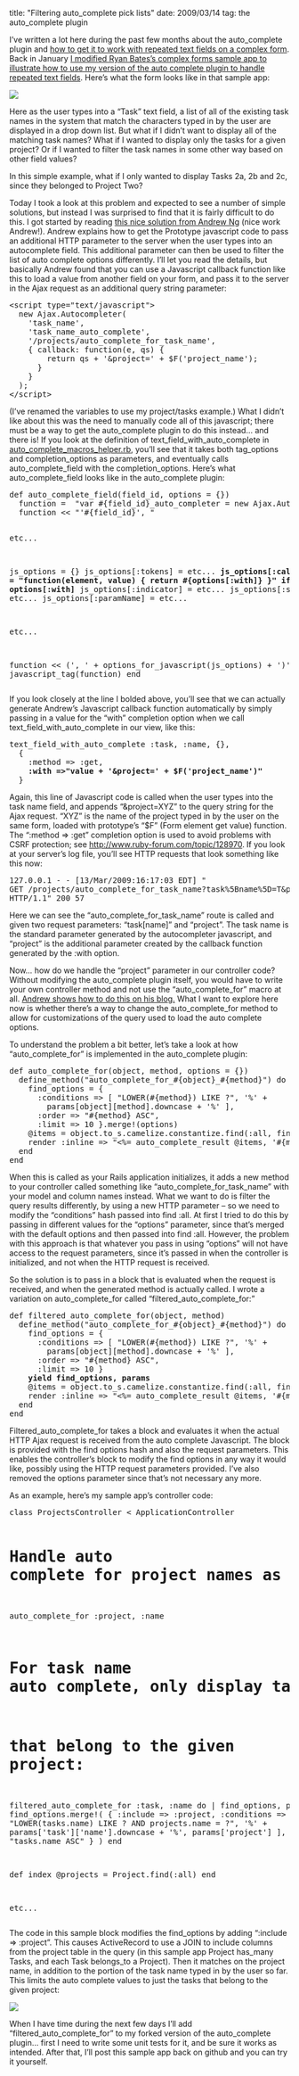 title: "Filtering auto_complete pick lists"
date: 2009/03/14
tag: the auto_complete plugin

<p>I&rsquo;ve written a lot here during the past few months about the auto_complete plugin and <a href="http://patshaughnessy.net/2009/1/30/repeated_auto_complete-changes-merged-into-auto_complete">how to get it to work with repeated text fields on a complex form</a>. Back in January <a href="http://patshaughnessy.net/2009/1/30/sample-app-for-auto-complete-on-a-complex-form">I modified Ryan Bates&rsquo;s complex forms sample app to illustrate how to use my version of the auto complete plugin to handle repeated text fields</a>. Here&rsquo;s what the form looks like in that sample app:</p>
<p><img src="http://patshaughnessy.net/assets/2009/3/14/unfiltered.png"></p>
<p>Here as the user types into a &ldquo;Task&rdquo; text field, a list of all of the existing task names in the system that match the characters typed in by the user are displayed in a drop down list. But what if I didn&rsquo;t want to display all of the matching task names? What if I wanted to display only the tasks for a given project? Or if I wanted to filter the task names in some other way based on other field values?</p>
<p>In this simple example, what if I only wanted to display Tasks 2a, 2b and 2c, since they belonged to Project Two?</p>
<p>Today I took a look at this problem and expected to see a number of simple solutions, but instead I was surprised to find that it is fairly difficult to do this. I got started by reading <a href="http://blog.andrewng.com/2008/09/08/autocomplete-with-multiple-related-form-fields-in-rails">this nice solution from Andrew Ng</a> (nice work Andrew!). Andrew explains how to get the Prototype javascript code to pass an additional HTTP parameter to the server when the user types into an autocomplete field. This additional parameter can then be used to filter the list of auto complete options differently. I&rsquo;ll let you read the details, but basically Andrew found that you can use a Javascript callback function like this to load a value from another field on your form, and pass it to the server in the Ajax request as an additional query string parameter:</p>
<pre>&lt;script type=&quot;text/javascript&quot;&gt;
  new Ajax.Autocompleter(
    &#x27;task_name&#x27;, 
    &#x27;task_name_auto_complete&#x27;, 
    &#x27;/projects/auto_complete_for_task_name&#x27;, 
    { callback: function(e, qs) {
        return qs + &#x27;&amp;project=&#x27; + $F(&#x27;project_name&#x27;);
      }
    }
  );
&lt;/script&gt;</pre>
<p>(I&rsquo;ve renamed the variables to use my project/tasks example.) What I didn&rsquo;t like about this was the need to manually code all of this javascript; there must be a way to get the auto_complete plugin to do this instead&hellip; and there is! If you look at the definition of text_field_with_auto_complete in <a href="http://github.com/patshaughnessy/auto_complete/blob/0814a25a754a235c5cf6f7a258fa405059a5ca6f/lib/auto_complete_macros_helper.rb">auto_complete_macros_helper.rb</a>, you&rsquo;ll see that it takes both tag_options and completion_options as parameters, and eventually calls auto_complete_field with the completion_options. Here&rsquo;s what auto_complete_field looks like in the auto_complete plugin:</p>
<pre>def auto_complete_field(field_id, options = {})
  function =  &quot;var #{field_id}_auto_completer = new Ajax.Autocompleter(&quot;
  function &lt;&lt; &quot;&#x27;#{field_id}&#x27;, &quot;

etc...

  js_options = {}
  js_options[:tokens] = etc...
  <b>js_options[:callback]   =
    &quot;function(element, value) { return #{options[:with]} }&quot; if options[:with]</b>
  js_options[:indicator]  = etc...
  js_options[:select]     = etc...
  js_options[:paramName]  = etc...

etc...

  function &lt;&lt; (&#x27;, &#x27; + options_for_javascript(js_options) + &#x27;)&#x27;)
  javascript_tag(function)
end</pre>
<p>If you look closely at the line I bolded above, you&rsquo;ll see that we can actually generate Andrew&rsquo;s Javascript callback function automatically by simply passing in a value for the &ldquo;with&rdquo; completion option when we call text_field_with_auto_complete in our view, like this:</p>
<pre>text_field_with_auto_complete :task, :name, {},
  {
    :method =&gt; :get,
    <b>:with =&gt;&quot;value + &#x27;&amp;project=&#x27; + $F(&#x27;project_name&#x27;)&quot;</b>
  }</pre>
<p>Again, this line of Javascript code is called when the user types into the task name field, and appends &ldquo;&amp;project=XYZ&rdquo; to the query string for the Ajax request. &ldquo;XYZ&rdquo; is the name of the project typed in by the user on the same form, loaded with prototype&rsquo;s &ldquo;$F&rdquo; (Form element get value) function. The &ldquo;:method =&gt; :get&rdquo; completion option is used to avoid problems with CSRF protection; see <a href="http://www.ruby-forum.com/topic/128970">http://www.ruby-forum.com/topic/128970</a>. If you look at your server&rsquo;s log file, you&rsquo;ll see HTTP requests that look something like this now:</p>
<pre>127.0.0.1 - - [13/Mar/2009:16:17:03 EDT] &quot;
GET /projects/auto_complete_for_task_name?task%5Bname%5D=T&amp;project=Project%20Two
HTTP/1.1&quot; 200 57</pre>
<p>Here we can see the &ldquo;auto_complete_for_task_name&rdquo; route is called and given two request parameters: &ldquo;task[name]&rdquo; and &ldquo;project&rdquo;. The task name is the standard parameter generated by the autocompleter javascript, and &ldquo;project&rdquo; is the additional parameter created by the callback function generated by the :with option.</p>
<p>Now&hellip; how do we handle the &ldquo;project&rdquo; parameter in our controller code? Without modifying the auto_complete plugin itself, you would have to write your own controller method and not use the &ldquo;auto_complete_for&rdquo; macro at all. <a href="http://blog.andrewng.com/2008/09/08/autocomplete-with-multiple-related-form-fields-in-rails">Andrew shows how to do this on his blog.</a> What I want to explore here now is whether there&rsquo;s a way to change the auto_complete_for method to allow for customizations of the query used to load the auto complete options.</p>
<p>To understand the problem a bit better, let&rsquo;s take a look at how &ldquo;auto_complete_for&rdquo; is implemented in the auto_complete plugin:</p>
<pre>def auto_complete_for(object, method, options = {})
  define_method(&quot;auto_complete_for_#{object}_#{method}&quot;) do
    find_options = { 
      :conditions =&gt; [ &quot;LOWER(#{method}) LIKE ?&quot;, &#x27;%&#x27; +
        params[object][method].downcase + &#x27;%&#x27; ], 
      :order =&gt; &quot;#{method} ASC&quot;,
      :limit =&gt; 10 }.merge!(options)
    @items = object.to_s.camelize.constantize.find(:all, find_options)
    render :inline =&gt; &quot;&lt;%= auto_complete_result @items, &#x27;#{method}&#x27; %&gt;&quot;
  end	
end</pre>
<p>When this is called as your Rails application initializes, it adds a new method to your controller called something like &ldquo;auto_complete_for_task_name&rdquo; with your model and column names instead. What we want to do is filter the query results differently, by using a new HTTP parameter &ndash; so we need to modify the &ldquo;conditions&rdquo; hash passed into find :all. At first I tried to do this by passing in different values for the &ldquo;options&rdquo; parameter, since that&rsquo;s merged with the default options and then passed into find :all. However, the problem with this approach is that whatever you pass in using &ldquo;options&rdquo; will not have access to the request parameters, since it&rsquo;s passed in when the controller is initialized, and not when the HTTP request is received.</p>
<p>So the solution is to pass in a block that is evaluated when the request is received, and when the generated method is actually called. I wrote a variation on auto_complete_for called &ldquo;filtered_auto_complete_for:&rdquo;</p>
<pre>def filtered_auto_complete_for(object, method)
  define_method(&quot;auto_complete_for_#{object}_#{method}&quot;) do
    find_options = { 
      :conditions =&gt; [ &quot;LOWER(#{method}) LIKE ?&quot;, &#x27;%&#x27; +
        params[object][method].downcase + &#x27;%&#x27; ], 
      :order =&gt; &quot;#{method} ASC&quot;,
      :limit =&gt; 10 }
    <b>yield find_options, params</b>
    @items = object.to_s.camelize.constantize.find(:all, find_options)
    render :inline =&gt; &quot;&lt;%= auto_complete_result @items, &#x27;#{method}&#x27; %&gt;&quot;
  end
end</pre>
<p>Filtered_auto_complete_for takes a block and evaluates it when the actual HTTP Ajax request is received from the auto complete Javascript. The block is provided with the find options hash and also the request parameters. This enables the controller&rsquo;s block to modify the find options in any way it would like, possibly using the HTTP request parameters provided. I&rsquo;ve also removed the options parameter since that&rsquo;s not necessary any more.</p>
<p>As an example, here&rsquo;s my sample app&rsquo;s controller code:</p>
<pre>class ProjectsController &lt; ApplicationController

  # Handle auto complete for project names as usual:
  auto_complete_for :project, :name

  # For task name auto complete, only display tasks
  # that belong to the given project: 
  filtered_auto_complete_for :task, :name do | find_options, params|
    find_options.merge!(
      {
        :include =&gt; :project,
        :conditions =&gt; [ &quot;LOWER(tasks.name) LIKE ? AND projects.name = ?&quot;,
                         &#x27;%&#x27; + params[&#x27;task&#x27;][&#x27;name&#x27;].downcase + &#x27;%&#x27;,
                         params[&#x27;project&#x27;] ],
        :order => "tasks.name ASC"
      }
    )
  end

  def index
    @projects = Project.find(:all)
  end

  etc...</pre>
<p>The code in this sample block modifies the find_options by adding &ldquo;:include =&gt; :project&rdquo;. This causes ActiveRecord to use a JOIN to include columns from the project table in the query (in this sample app Project has_many Tasks, and each Task belongs_to a Project). Then it matches on the project name, in addition to the portion of the task name typed in by the user so far. This limits the auto complete values to just the tasks that belong to the given project:</p>
<p><img src="http://patshaughnessy.net/assets/2009/3/14/filtered.png"></p>
<p>When I have time during the next few days I&rsquo;ll add &ldquo;filtered_auto_complete_for&rdquo; to my forked version of the auto_complete plugin&hellip; first I need to write some unit tests for it, and be sure it works as intended.  After that, I&rsquo;ll post this sample app back on github and you can try it yourself.</p>
